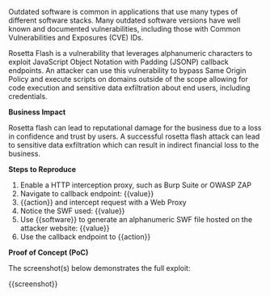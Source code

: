 Outdated software is common in applications that use many types of different software stacks. Many outdated software versions have well known and documented vulnerabilities, including those with Common Vulnerabilities and Exposures (CVE) IDs.

Rosetta Flash is a vulnerability that leverages alphanumeric characters to exploit JavaScript Object Notation with Padding (JSONP) callback endpoints. An attacker can use this vulnerability to bypass Same Origin Policy and execute scripts on domains outside of the scope allowing for code execution and sensitive data exfiltration about end users, including credentials.

**Business Impact**

Rosetta flash can lead to reputational damage for the business due to a loss in confidence and trust by users. A successful rosetta flash attack can lead to sensitive data exfiltration which can result in indirect financial loss to the business.

**Steps to Reproduce**

1. Enable a HTTP interception proxy, such as Burp Suite or OWASP ZAP
1. Navigate to callback endpoint: {{value}}
1. {{action}} and intercept request with a Web Proxy
1. Notice the SWF used: {{value}}
1. Use {{software}} to generate an alphanumeric SWF file hosted on the attacker website: {{value}}
1. Use the callback endpoint to {{action}}

**Proof of Concept (PoC)**

The screenshot(s) below demonstrates the full exploit:

{{screenshot}}
